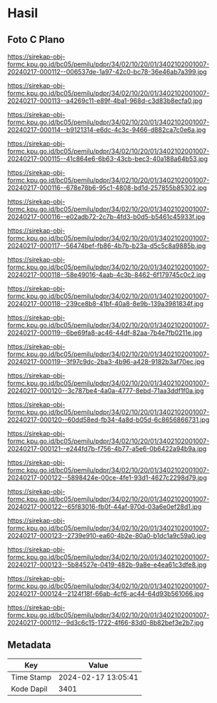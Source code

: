 # Hasil

## Foto C Plano

https://sirekap-obj-formc.kpu.go.id/bc05/pemilu/pdpr/34/02/10/20/01/3402102001007-20240217-000112--006537de-1a97-42c0-bc78-36e46ab7a399.jpg

https://sirekap-obj-formc.kpu.go.id/bc05/pemilu/pdpr/34/02/10/20/01/3402102001007-20240217-000113--a4269c11-e89f-4ba1-968d-c3d83b8ecfa0.jpg

https://sirekap-obj-formc.kpu.go.id/bc05/pemilu/pdpr/34/02/10/20/01/3402102001007-20240217-000114--b9121314-e6dc-4c3c-9466-d882ca7c0e6a.jpg

https://sirekap-obj-formc.kpu.go.id/bc05/pemilu/pdpr/34/02/10/20/01/3402102001007-20240217-000115--41c864e6-6b63-43cb-bec3-40a188a64b53.jpg

https://sirekap-obj-formc.kpu.go.id/bc05/pemilu/pdpr/34/02/10/20/01/3402102001007-20240217-000116--678e78b6-95c1-4808-bd1d-257855b85302.jpg

https://sirekap-obj-formc.kpu.go.id/bc05/pemilu/pdpr/34/02/10/20/01/3402102001007-20240217-000116--e02adb72-2c7b-4fd3-b0d5-b5461c45933f.jpg

https://sirekap-obj-formc.kpu.go.id/bc05/pemilu/pdpr/34/02/10/20/01/3402102001007-20240217-000117--56474bef-fb86-4b7b-b23a-d5c5c8a9885b.jpg

https://sirekap-obj-formc.kpu.go.id/bc05/pemilu/pdpr/34/02/10/20/01/3402102001007-20240217-000118--58e49016-4aab-4c3b-8462-6f179745c0c2.jpg

https://sirekap-obj-formc.kpu.go.id/bc05/pemilu/pdpr/34/02/10/20/01/3402102001007-20240217-000118--239ce8b8-41bf-40a8-8e9b-139a3981834f.jpg

https://sirekap-obj-formc.kpu.go.id/bc05/pemilu/pdpr/34/02/10/20/01/3402102001007-20240217-000119--6be69fa8-ac46-44df-82aa-7b4e7fb0211e.jpg

https://sirekap-obj-formc.kpu.go.id/bc05/pemilu/pdpr/34/02/10/20/01/3402102001007-20240217-000119--3f97c9dc-2ba3-4b96-a428-9182b3af70ec.jpg

https://sirekap-obj-formc.kpu.go.id/bc05/pemilu/pdpr/34/02/10/20/01/3402102001007-20240217-000120--3c787be4-4a0a-4777-8ebd-71aa3ddf1f0a.jpg

https://sirekap-obj-formc.kpu.go.id/bc05/pemilu/pdpr/34/02/10/20/01/3402102001007-20240217-000120--60dd58ed-fb34-4a8d-b05d-6c8656866731.jpg

https://sirekap-obj-formc.kpu.go.id/bc05/pemilu/pdpr/34/02/10/20/01/3402102001007-20240217-000121--e244fd7b-f756-4b77-a5e6-0b6422a94b9a.jpg

https://sirekap-obj-formc.kpu.go.id/bc05/pemilu/pdpr/34/02/10/20/01/3402102001007-20240217-000122--5898424e-00ce-4fe1-93d1-4627c2298d79.jpg

https://sirekap-obj-formc.kpu.go.id/bc05/pemilu/pdpr/34/02/10/20/01/3402102001007-20240217-000122--65f83016-fb0f-44af-970d-03a6e0ef28d1.jpg

https://sirekap-obj-formc.kpu.go.id/bc05/pemilu/pdpr/34/02/10/20/01/3402102001007-20240217-000123--2739e910-ea60-4b2e-80a0-b1dc1a9c59a0.jpg

https://sirekap-obj-formc.kpu.go.id/bc05/pemilu/pdpr/34/02/10/20/01/3402102001007-20240217-000123--5b84527e-0419-482b-9a8e-e4ea61c3dfe8.jpg

https://sirekap-obj-formc.kpu.go.id/bc05/pemilu/pdpr/34/02/10/20/01/3402102001007-20240217-000124--2124f18f-66ab-4cf6-ac44-64d93b561066.jpg

https://sirekap-obj-formc.kpu.go.id/bc05/pemilu/pdpr/34/02/10/20/01/3402102001007-20240217-000112--9d3c6c15-1722-4f66-83d0-8b82bef3e2b7.jpg


## Metadata

| Key        | Value               |
| ---------- | ------------------- |
| Time Stamp | 2024-02-17 13:05:41 |
| Kode Dapil | 3401                |



